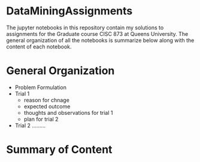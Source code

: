 # DataMiningAssignments

The jupyter notebooks in this repository contain my solutions to assignments for the Graduate course CISC 873 at Queens University. The general organization of all the notebooks is summarize below along with the content of each notebook.

# General Organization

* Problem Formulation
* Trial 1
    * reason for chnage
    * expected outcome
    * thoughts and observations for trial 1
    * plan for trial 2
* Trial 2
.........

# Summary of Content

